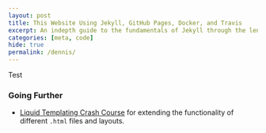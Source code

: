 ```yaml
---
layout: post
title: This Website Using Jekyll, GitHub Pages, Docker, and Travis
excerpt: An indepth guide to the fundamentals of Jekyll through the lense of a non-coder.
categories: [meta, code]
hide: true
permalink: /dennis/
---
```


Test

### Going Further
- [Liquid Templating Crash Course](https://www.seanh.cc/2019/09/29/liquid) for extending the functionality of different `.html` files and layouts. 
